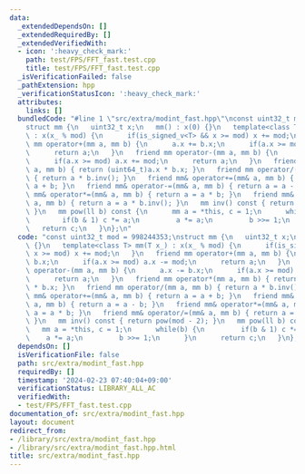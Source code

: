 ```yaml
---
data:
  _extendedDependsOn: []
  _extendedRequiredBy: []
  _extendedVerifiedWith:
  - icon: ':heavy_check_mark:'
    path: test/FPS/FFT_fast.test.cpp
    title: test/FPS/FFT_fast.test.cpp
  _isVerificationFailed: false
  _pathExtension: hpp
  _verificationStatusIcon: ':heavy_check_mark:'
  attributes:
    links: []
  bundledCode: "#line 1 \"src/extra/modint_fast.hpp\"\nconst uint32_t mod = 998244353;\n\
    struct mm {\n   uint32_t x;\n   mm() : x(0) {}\n   template<class T> mm(T x_)\
    \ : x(x_ % mod) {\n      if(is_signed_v<T> && x >= mod) x += mod;\n   }\n   friend\
    \ mm operator+(mm a, mm b) {\n      a.x += b.x;\n      if(a.x >= mod) a.x -= mod;\n\
    \      return a;\n   }\n   friend mm operator-(mm a, mm b) {\n      a.x -= b.x;\n\
    \      if(a.x >= mod) a.x += mod;\n      return a;\n   }\n   friend mm operator*(mm\
    \ a, mm b) { return (uint64_t)a.x * b.x; }\n   friend mm operator/(mm a, mm b)\
    \ { return a * b.inv(); }\n   friend mm& operator+=(mm& a, mm b) { return a =\
    \ a + b; }\n   friend mm& operator-=(mm& a, mm b) { return a = a - b; }\n   friend\
    \ mm& operator*=(mm& a, mm b) { return a = a * b; }\n   friend mm& operator/=(mm&\
    \ a, mm b) { return a = a * b.inv(); }\n   mm inv() const { return pow(mod - 2);\
    \ }\n   mm pow(ll b) const {\n      mm a = *this, c = 1;\n      while(b) {\n \
    \        if(b & 1) c *= a;\n         a *= a;\n         b >>= 1;\n      }\n   \
    \   return c;\n   }\n};\n"
  code: "const uint32_t mod = 998244353;\nstruct mm {\n   uint32_t x;\n   mm() : x(0)\
    \ {}\n   template<class T> mm(T x_) : x(x_ % mod) {\n      if(is_signed_v<T> &&\
    \ x >= mod) x += mod;\n   }\n   friend mm operator+(mm a, mm b) {\n      a.x +=\
    \ b.x;\n      if(a.x >= mod) a.x -= mod;\n      return a;\n   }\n   friend mm\
    \ operator-(mm a, mm b) {\n      a.x -= b.x;\n      if(a.x >= mod) a.x += mod;\n\
    \      return a;\n   }\n   friend mm operator*(mm a, mm b) { return (uint64_t)a.x\
    \ * b.x; }\n   friend mm operator/(mm a, mm b) { return a * b.inv(); }\n   friend\
    \ mm& operator+=(mm& a, mm b) { return a = a + b; }\n   friend mm& operator-=(mm&\
    \ a, mm b) { return a = a - b; }\n   friend mm& operator*=(mm& a, mm b) { return\
    \ a = a * b; }\n   friend mm& operator/=(mm& a, mm b) { return a = a * b.inv();\
    \ }\n   mm inv() const { return pow(mod - 2); }\n   mm pow(ll b) const {\n   \
    \   mm a = *this, c = 1;\n      while(b) {\n         if(b & 1) c *= a;\n     \
    \    a *= a;\n         b >>= 1;\n      }\n      return c;\n   }\n};\n"
  dependsOn: []
  isVerificationFile: false
  path: src/extra/modint_fast.hpp
  requiredBy: []
  timestamp: '2024-02-23 07:40:04+09:00'
  verificationStatus: LIBRARY_ALL_AC
  verifiedWith:
  - test/FPS/FFT_fast.test.cpp
documentation_of: src/extra/modint_fast.hpp
layout: document
redirect_from:
- /library/src/extra/modint_fast.hpp
- /library/src/extra/modint_fast.hpp.html
title: src/extra/modint_fast.hpp
---
```

